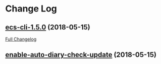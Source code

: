 # Change Log

## [ecs-cli-1.5.0](https://github.com/sahsu/docker-ecs-cli/tree/ecs-cli-1.5.0) (2018-05-15)
[Full Changelog](https://github.com/sahsu/docker-ecs-cli/compare/enable-auto-diary-check-update...ecs-cli-1.5.0)

## [enable-auto-diary-check-update](https://github.com/sahsu/docker-ecs-cli/tree/enable-auto-diary-check-update) (2018-05-15)


